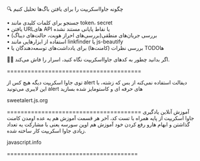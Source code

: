 🔍 چگونه جاوااسکریپت را برای یافتن باگ‌ها تحلیل کنیم

• جستجو برای کلمات کلیدی مانند token، secret  
• یافتن URLهای API یا نقاط پایانی مستند نشده  
• بررسی جریان‌های منطقی(بررسی‌های احراز هویت، حالت‌های دیباگ)  
• استفاده از ابزارهایی مانند linkfinder یا js-beautify  
• بررسی نظرات (کامنت‌ها) برای یادداشت‌های توسعه‌دهندگان یا TODOها  

🕵️‍♂️ اگر بدانید چطور به کدهای جاوااسکریپت نگاه کنید، اسرار را فاش می‌کند.


=======================================

توی جاوا اسکریپت دیگه هیچ کس از alert دیفالت استفاده نمی‌کنه از بس که زشته، با این لایبری می‌تونید alert های حرفه ای و کاستومایز شده بسازید

sweetalert.js.org

=======================================
آموزش آنلاین یادگیری جاوا اسکریپت از پایه همراه با تست کد، آخر هر قسمت آموزش هم یه عده اومدن کامنت گذاشتن و ابهام هارو رفع کردن 
خود آموزش هم اوپن سورسه یعنی با مشارکت یه تعداد زیادی جاوا اسکریپت کار ساخته شده.

javascript.info

======================================


